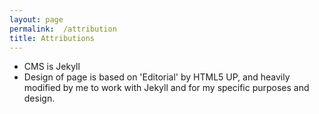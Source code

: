 ```yaml
---
layout: page
permalink:  /attribution
title: Attributions
---
```

- CMS is Jekyll
- Design of page is based on 'Editorial' by HTML5 UP, and heavily modified by me to work with Jekyll and for my specific purposes and design.